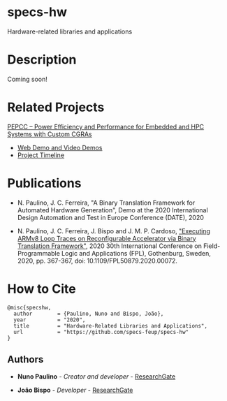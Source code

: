 # specs-hw
Hardware-related libraries and applications

# Description

Coming soon!

# Related Projects

[PEPCC – Power Efficiency and Performance for Embedded and HPC Systems with Custom CGRAs](https://pepcc.inesctec.pt/)
- [Web Demo and Video Demos](https://pepcc.inesctec.pt/?page_id=616)
- [Project Timeline](https://pepcc.inesctec.pt/?page_id=213)

# Publications

- N. Paulino, J. C. Ferreira, "A Binary Translation Framework for Automated Hardware Generation", Demo at the 2020 International Design Automation and Test in Europe Conference (DATE), 2020

- N. Paulino, J. C. Ferreira, J. Bispo and J. M. P. Cardoso, ["Executing ARMv8 Loop Traces on Reconfigurable Accelerator via Binary Translation Framework"](https://ieeexplore.ieee.org/document/9221508), 2020 30th International Conference on Field-Programmable Logic and Applications (FPL), Gothenburg, Sweden, 2020, pp. 367-367, doi: 10.1109/FPL50879.2020.00072.

# How to Cite

```
@misc{specshw,
  author        = {Paulino, Nuno and Bispo, João},
  year          = "2020",
  title         = "Hardware-Related Libraries and Applications",
  url           = "https://github.com/specs-feup/specs-hw"
}
```

## Authors

* **Nuno Paulino** - *Creator and developer* - [ResearchGate](https://www.researchgate.net/profile/Nuno_Paulino2)

* **João Bispo** - *Developer* - [ResearchGate](https://www.researchgate.net/profile/Joao-Bispo)

